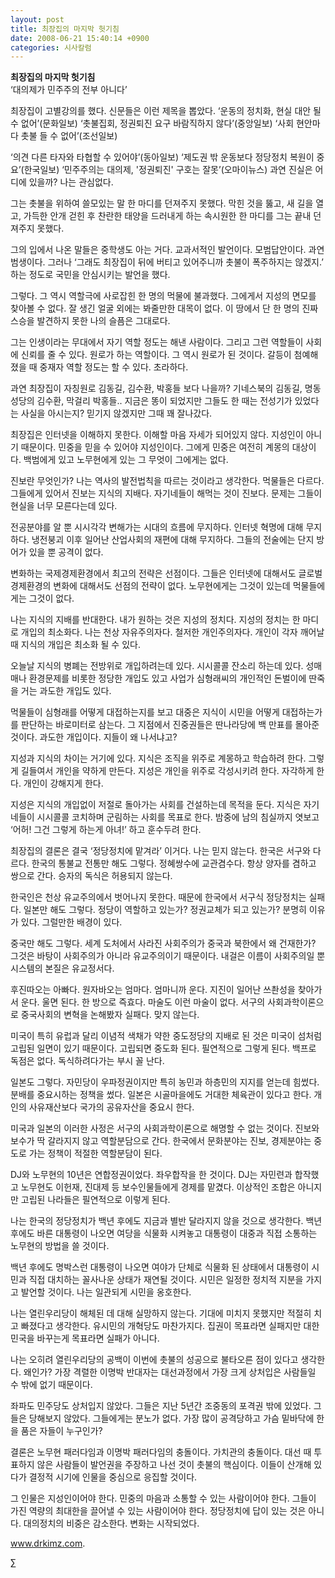 ```yaml
---
layout: post
title: 최장집의 마지막 헛기침
date: 2008-06-21 15:40:14 +0900
categories: 시사칼럼
---
```

**최장집의 마지막 헛기침**  
‘대의제가 민주주의 전부 아니다’

최장집이 고별강의를 했다. 신문들은 이런 제목을 뽑았다. ‘운동의 정치화, 현실 대안 될 수 없어’(문화일보) ‘촛불집회, 정권퇴진 요구 바람직하지 않다’(중앙일보) ‘사회 현안마다 촛불 들 수 없어’(조선일보)

‘의견 다른 타자와 타협할 수 있어야’(동아일보) ‘제도권 밖 운동보다 정당정치 복원이 중요’(한국일보) ‘민주주의는 대의제, '정권퇴진' 구호는 잘못’(오마이뉴스) 과연 진실은 어디에 있을까? 나는 관심없다. 

그는 촛불을 위하여 쓸모있는 말 한 마디를 던져주지 못했다. 막힌 것을 뚫고, 새 길을 열고, 가득한 안개 걷힌 후 찬란한 태양을 드러내게 하는 속시원한 한 마디를 그는 끝내 던져주지 못했다. 

그의 입에서 나온 말들은 중학생도 아는 거다. 교과서적인 발언이다. 모범답안이다. 과연 범생이다. 그러나 ‘그래도 최장집이 뒤에 버티고 있어주니까 촛불이 폭주하지는 않겠지.’ 하는 정도로 국민을 안심시키는 발언을 했다. 

그렇다. 그 역시 역할극에 사로잡힌 한 명의 먹물에 불과했다. 그에게서 지성의 면모를 찾아볼 수 없다. 잘 생긴 얼굴 외에는 봐줄만한 대목이 없다. 이 땅에서 단 한 명의 진짜 스승을 발견하지 못한 나의 슬픔은 그대로다. 

그는 인생이라는 무대에서 자기 역할 정도는 해낸 사람이다. 그리고 그런 역할들이 사회에 신뢰를 줄 수 있다. 원로가 하는 역할이다. 그 역시 원로가 된 것이다. 갈등이 첨예해졌을 때 중재자 역할 정도는 할 수 있다. 초라하다.

과연 최장집이 자칭원로 김동길, 김수환, 박홍들 보다 나을까? 기네스북의 김동길, 명동성당의 김수환, 막걸리 박홍들.. 지금은 똥이 되었지만 그들도 한 때는 전성기가 있었다는 사실을 아시는지? 믿기지 않겠지만 그때 꽤 잘나갔다. 

최장집은 인터넷을 이해하지 못한다. 이해할 마음 자세가 되어있지 않다. 지성인이 아니기 때문이다. 민중을 믿을 수 있어야 지성인이다. 그에게 민중은 여전히 계몽의 대상이다. 백범에게 있고 노무현에게 있는 그 무엇이 그에게는 없다. 

진보란 무엇인가? 나는 역사의 발전법칙을 따르는 것이라고 생각한다. 먹물들은 다르다. 그들에게 있어서 진보는 지식의 지배다. 자기네들이 해먹는 것이 진보다. 문제는 그들이 현실을 너무 모른다는데 있다. 

전공분야를 알 뿐 시시각각 변해가는 시대의 흐름에 무지하다. 인터넷 혁명에 대해 무지하다. 냉전붕괴 이후 일어난 산업사회의 재편에 대해 무지하다. 그들의 전술에는 단지 방어가 있을 뿐 공격이 없다. 

변화하는 국제경제환경에서 최고의 전략은 선점이다. 그들은 인터넷에 대해서도 글로벌 경제환경의 변화에 대해서도 선점의 전략이 없다. 노무현에게는 그것이 있는데 먹물들에게는 그것이 없다. 

나는 지식의 지배를 반대한다. 내가 원하는 것은 지성의 정치다. 지성의 정치는 한 마디로 개입의 최소화다. 나는 천상 자유주의자다. 철저한 개인주의자다. 개인이 각자 깨어날 때 지식의 개입은 최소화 될 수 있다.

오늘날 지식의 병폐는 전방위로 개입하려는데 있다. 시시콜콜 잔소리 하는데 있다. 성매매나 환경문제를 비롯한 정당한 개입도 있고 사업가 심형래씨의 개인적인 돈벌이에 딴죽을 거는 과도한 개입도 있다. 

먹물들이 심형래를 어떻게 대접하는지를 보고 대중은 지식이 시민을 어떻게 대접하는가를 판단하는 바로미터로 삼는다. 그 지점에서 진중권들은 딴나라당에 백 만표를 몰아준 것이다. 과도한 개입이다. 지들이 왜 나서냐고? 

지성과 지식의 차이는 거기에 있다. 지식은 조직을 위주로 계몽하고 학습하려 한다. 그렇게 길들여서 개인을 약하게 만든다. 지성은 개인을 위주로 각성시키려 한다. 자각하게 한다. 개인이 강해지게 한다. 

지성은 지식의 개입없이 저절로 돌아가는 사회를 건설하는데 목적을 둔다. 지식은 자기네들이 시시콜콜 코치하며 군림하는 사회를 목표로 한다. 밤중에 남의 침실까지 엿보고 ‘어허! 그건 그렇게 하는게 아녀!’ 하고 훈수두려 한다. 

최장집의 결론은 결국 ‘정당정치에 맡겨라’ 이거다. 나는 믿지 않는다. 한국은 서구와 다르다. 한국의 통불교 전통만 해도 그렇다. 정혜쌍수에 교관겸수다. 항상 양자를 겸하고 쌍으로 간다. 승자의 독식은 허용되지 않는다. 

한국인은 천상 유교주의에서 벗어나지 못한다. 때문에 한국에서 서구식 정당정치는 실패다. 일본만 해도 그렇다. 정당이 역할하고 있는가? 정권교체가 되고 있는가? 분명히 이유가 있다. 그럴만한 배경이 있다. 

중국만 해도 그렇다. 세계 도처에서 사라진 사회주의가 중국과 북한에서 왜 건재한가? 그것은 바탕이 사회주의가 아니라 유교주의이기 때문이다. 내걸은 이름이 사회주의일 뿐 시스템의 본질은 유교정서다. 

후진따오는 아빠다. 원자바오는 엄마다. 엄마니까 운다. 지진이 일어난 쓰촨성을 찾아가서 운다. 울면 된다. 한 방으로 즉효다. 마술도 이런 마술이 없다. 서구의 사회과학이론으로 중국사회의 변혁을 논해봤자 실패다. 맞지 않는다. 

미국이 특히 유럽과 달리 이념적 색채가 약한 중도정당의 지배로 된 것은 미국이 섬처럼 고립된 일면이 있기 때문이다. 고립되면 중도화 된다. 필연적으로 그렇게 된다. 백프로 독점은 없다. 독식하려다가는 부시 꼴 난다. 

일본도 그렇다. 자민당이 우파정권이지만 특히 농민과 하층민의 지지를 얻는데 힘썼다. 분배를 중요시하는 정책을 썼다. 일본은 시골마을에도 거대한 체육관이 있다고 한다. 개인의 사유재산보다 국가의 공유자산을 중요시 한다. 

미국과 일본의 이러한 사정은 서구의 사회과학이론으로 해명할 수 없는 것이다. 진보와 보수가 딱 갈라지지 않고 역할분담으로 간다. 한국에서 문화분야는 진보, 경제분야는 중도로 가는 정책이 적절한 역할분담이 된다. 

DJ와 노무현의 10년은 연합정권이었다. 좌우합작을 한 것이다. DJ는 자민련과 합작했고 노무현도 이헌재, 진대제 등 보수인물들에게 경제를 맡겼다. 이상적인 조합은 아니지만 고립된 나라들은 필연적으로 이렇게 된다. 

나는 한국의 정당정치가 백년 후에도 지금과 별반 달라지지 않을 것으로 생각한다. 백년 후에도 바른 대통령이 나오면 여당을 식물화 시켜놓고 대통령이 대중과 직접 소통하는 노무현의 방법을 쓸 것이다.

백년 후에도 명박스런 대통령이 나오면 여야가 단체로 식물화 된 상태에서 대통령이 시민과 직접 대치하는 꼴사나운 상태가 재연될 것이다. 시민은 일정한 정치적 지분을 가지고 발언할 것이다. 나는 일관되게 시민을 옹호한다. 

나는 열린우리당이 해체된 데 대해 실망하지 않는다. 기대에 미치지 못했지만 적절히 치고 빠졌다고 생각한다. 유시민의 개혁당도 마찬가지다. 집권이 목표라면 실패지만 대한민국을 바꾸는게 목표라면 실패가 아니다. 

나는 오히려 열린우리당의 공백이 이번에 촛불의 성공으로 불타오른 점이 있다고 생각한다. 왜인가? 가장 격렬한 이명박 반대자는 대선과정에서 가장 크게 상처입은 사람들일 수 밖에 없기 때문이다. 

좌파도 민주당도 상처입지 않았다. 그들은 지난 5년간 조중동의 포격권 밖에 있었다. 그들은 당해보지 않았다. 그들에게는 분노가 없다. 가장 많이 공격당하고 가슴 밑바닥에 한을 품은 자들이 누구인가? 

결론은 노무현 패러다임과 이명박 패러다임의 충돌이다. 가치관의 충돌이다. 대선 때 투표하지 않은 사람들이 발언권을 주장하고 나선 것이 촛불의 핵심이다. 이들이 산개해 있다가 결정적 시기에 인물을 중심으로 응집할 것이다. 

그 인물은 지성인이어야 한다. 민중의 마음과 소통할 수 있는 사람이어야 한다. 그들이 가진 역량의 최대한을 끌어낼 수 있는 사람이어야 한다. 정당정치에 답이 있는 것은 아니다. 대의정치의 비중은 감소한다. 변화는 시작되었다. 

www.drkimz.com.

∑